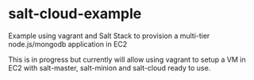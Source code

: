 salt-cloud-example
==================
Example using vagrant and Salt Stack to provision a multi-tier node.js/mongodb application in EC2

This is in progress but currently will allow using vagrant to setup a VM in EC2 with salt-master, salt-minion and salt-cloud ready to use.

